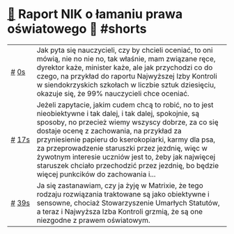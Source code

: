 # [🔗](https://www.youtube.com/watch?v=4H0DYWX3tOk) Raport NIK o łamaniu prawa oświatowego 🤡 #shorts

<table>
    <tr id="t0">
        <td><a href="#t0">#</a>&nbsp;<a href="https://www.youtube.com/watch?v=4H0DYWX3tOk&t=0">0s</a></td>
        <td>Jak pyta się nauczycieli, czy by chcieli oceniać, to oni mówią, nie no nie no, tak właśnie, mam związane ręce, dyrektor każe, minister każe, ale jak przychodzi co do czego, na przykład do raportu Najwyższej Izby Kontroli w siendokrzyskich szkołach w liczbie sztuk dziesięciu, okazuje się, że 99% nauczycieli chce oceniać.</td>
    </tr>
    <tr id="t17">
        <td><a href="#t17">#</a>&nbsp;<a href="https://www.youtube.com/watch?v=4H0DYWX3tOk&t=17">17s</a></td>
        <td>Jeżeli zapytacie, jakim cudem chcą to robić, no to jest nieobiektywne i tak dalej, i tak dalej, spokojnie, są sposoby, no przecież wiemy wszyscy dobrze, za co się dostaje ocenę z zachowania, na przykład za przyniesienie papieru do kserokopiarki, karmy dla psa, za przeprowadzenie staruszki przez jezdnię, więc w żywotnym interesie uczniów jest to, żeby jak najwięcej staruszek chciało przechodzić przez jezdnię, bo będzie więcej punkcików do zachowania i...</td>
    </tr>
    <tr id="t39">
        <td><a href="#t39">#</a>&nbsp;<a href="https://www.youtube.com/watch?v=4H0DYWX3tOk&t=39">39s</a></td>
        <td>Ja się zastanawiam, czy ja żyję w Matrixie, że tego rodzaju rozwiązania traktowane są jako obiektywne i sensowne, chociaż Stowarzyszenie Umarłych Statutów, a teraz i Najwyższa Izba Kontroli grzmią, że są one niezgodne z prawem oświatowym.</td>
    </tr>
</table>